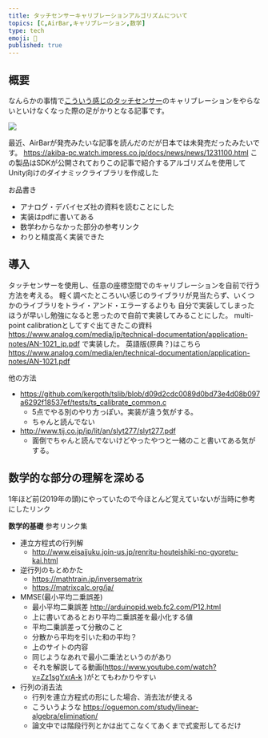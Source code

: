 ```yaml
---
title: タッチセンサーキャリブレーションアルゴリズムについて
topics: [C,AirBar,キャリブレーション,数学] 
type: tech
emoji: 💛
published: true
---
```


## 概要

なんらかの事情で[こういう感じのタッチセンサー](https://www.digikey.jp/ja/product-highlight/n/neonode/zforce-air-touch-sensors)のキャリブレーションをやらないといけなくなった際の足がかりとなる記事です。


![](https://images-na.ssl-images-amazon.com/images/I/61EErgl7%2B3L._AC_SX425_.jpg)


最近、AirBarが発売みたいな記事を読んだのだが日本では未発売だったみたいです。
https://akiba-pc.watch.impress.co.jp/docs/news/news/1231100.html
この製品はSDKが公開されておりこの記事で紹介するアルゴリズムを使用してUnity向けのダイナミックライブラリを作成した

お品書き

- アナログ・デバイセズ社の資料を読むことにした
- 実装はpdfに書いてある
- 数学わからなかった部分の参考リンク
- わりと精度高く実装できた
## 導入

タッチセンサーを使用し、任意の座標空間でのキャリブレーションを自前で行う方法を考える。
軽く調べたところいい感じのライブラリが見当たらず、いくつかのライブラリをトライ・アンド・エラーするよりも
自分で実装してしまったほうが早いし勉強になると思ったので自前で実装してみることにした。
multi-point calibrationとしてすぐ出てきたこの資料
https://www.analog.com/media/jp/technical-documentation/application-notes/AN-1021_jp.pdf
で実装した。
英語版(原典？)はこちら
https://www.analog.com/media/en/technical-documentation/application-notes/AN-1021.pdf

他の方法

- https://github.com/kergoth/tslib/blob/d09d2cdc0089d0bd73e4d08b097a6292f18537ef/tests/ts_calibrate_common.c
    - 5点でやる別のやり方っぽい。実装が違う気がする。
    - ちゃんと読んでない
- http://www.tij.co.jp/jp/lit/an/slyt277/slyt277.pdf
    - 面倒でちゃんと読んでないけどやったやつと一緒のこと書いてある気がする。
## 数学的な部分の理解を深める

1年ほど前(2019年の頭)にやっていたので今ほとんど覚えていないが当時に参考にしたリンク

**数学的基礎**
参考リンク集

- 連立方程式の行列解
    - http://www.eisaijuku.join-us.jp/renritu-houteishiki-no-gyoretu-kai.html
- 逆行列のもとめかた
    - https://mathtrain.jp/inversematrix
    - https://matrixcalc.org/ja/
- MMSE(最小平均二乗誤差)
    - 最小平均二乗誤差 http://arduinopid.web.fc2.com/P12.html
    - 上に書いてあるとおり平均二乗誤差を最小化する値
    - 平均二乗誤差って分散のこと
    - 分散から平均を引いた和の平均？
    - 上のサイトの内容
    - 同じようなあれで最小二乗法というのがあり
    - それを解説してる動画(https://www.youtube.com/watch?v=Zz1sgYxrA-k )がとてもわかりやすい
- 行列の消去法
    - 行列を連立方程式の形にした場合、消去法が使える
    - こういうような https://oguemon.com/study/linear-algebra/elimination/
    - 論文中では階段行列とかは出てこなくてあくまで式変形してるだけ

